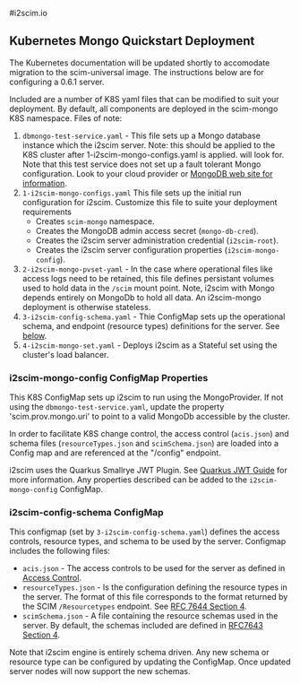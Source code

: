 
#i2scim.io

## Kubernetes Mongo Quickstart Deployment

The Kubernetes documentation will be updated shortly to accomodate migration to the scim-universal image. The
instructions
below are for configuring a 0.6.1 server.

Included are a number of K8S yaml files that can be modified to suit
your deployment. By default, all components are deployed in the scim-mongo K8S namespace.
Files of note:
1. `dbmongo-test-service.yaml` - This file sets up a Mongo database instance which the i2scim server. Note: this
should be applied to the K8S cluster after 1-i2scim-mongo-configs.yaml is applied.
will look for. Note that this test service does not set up a fault tolerant Mongo configuration. Look
  to your cloud provider or [MongoDB web site for information](https://www.mongodb.com/kubernetes).
2. `1-i2scim-mongo-configs.yaml` This file sets up the initial run configuration for i2scim. Customize this
file to suite your deployment requirements
      * Creates `scim-mongo` namespace.
      * Creates the MongoDB admin access secret (`mongo-db-cred`).
      * Creates the i2scim server administration credential (`i2scim-root`).
      * Creates the i2scim server configuration properties (`i2scim-mongo-config`).
3. `2-i2scim-mongo-pvset-yaml` - In the case where operational files like access logs need to be retained, this file
defines persistant volumes used to hold data in the `/scim` mount point. Note, i2scim with Mongo depends entirely
   on MongoDb to hold all data. An i2scim-mongo deployment is otherwise stateless.
4. `3-i2scim-config-schema.yaml` - Thie ConfigMap sets up the operational schema, and endpoint (resource types) 
   definitions for the server. See [below](i2scim-mongo-k8s.md#i2scim-config-schema-configmap).
5. `4-i2scim-mongo-set.yaml` - Deploys i2scim as a Stateful set using the cluster's load balancer.   

    

### i2scim-mongo-config ConfigMap Properties
This K8S ConfigMap sets up i2scim to run using the MongoProvider. If not using the `dbmongo-test-service.yaml`,
update the property 'scim.prov.mongo.uri' to point to a valid MongoDb accessible by the cluster.

In order to facilitate K8S change control, the access control (`acis.json`) and schema files (`resourceTypes.json` 
and `scimSchema.json`) are loaded into a Config map and are referenced at the "/config" endpoint.

i2scim uses the Quarkus Smallrye JWT Plugin. See [Quarkus JWT Guide](https://quarkus.io/guides/security-jwt) 
for more information. Any properties described can be added to the `i2scim-mongo-config` ConfigMap.

### i2scim-config-schema ConfigMap
This configmap (set by `3-i2scim-config-schema.yaml`) defines the access controls, resource types, and schema to
be used by the server. Configmap includes the following files:

* `acis.json` - The access controls to be used for the server as defined in [Access Control](AccessControl.md).
* `resourceTypes.json` - Is the configuration defining the resource types in the server. The format of this file
corresponds to the format returned by the SCIM `/Resourcetypes` endpoint. See [RFC 7644 Section 4](https://datatracker.ietf.org/doc/html/rfc7644#section-4).
* `scimSchema.json` - A file containing the resource schemas used in the server. By default, the schemas included 
  are defined in [RFC7643 Section 4](https://datatracker.ietf.org/doc/html/rfc7643#section-4).
  
Note that i2scim engine is entirely schema driven. Any new schema or resource type can be configured by updating the 
ConfigMap. Once updated server nodes will now support the new schemas.